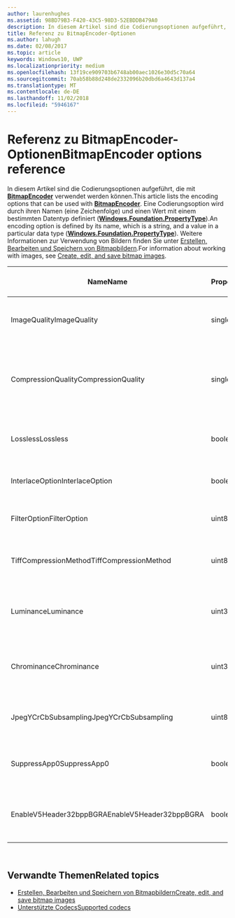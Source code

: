 ```yaml
---
author: laurenhughes
ms.assetid: 98BD79B3-F420-43C5-98D3-52EBDDB479A0
description: In diesem Artikel sind die Codierungsoptionen aufgeführt, die mit BitmapEncoder verwendet werden können.
title: Referenz zu BitmapEncoder-Optionen
ms.author: lahugh
ms.date: 02/08/2017
ms.topic: article
keywords: Windows10, UWP
ms.localizationpriority: medium
ms.openlocfilehash: 13f19ce909703b6748ab00aec1026e30d5c70a64
ms.sourcegitcommit: 70ab58b88d248de2332096b20dbd6a4643d137a4
ms.translationtype: MT
ms.contentlocale: de-DE
ms.lasthandoff: 11/02/2018
ms.locfileid: "5946167"
---
```

# <a name="bitmapencoder-options-reference"></a><span data-ttu-id="f868c-104">Referenz zu BitmapEncoder-Optionen</span><span class="sxs-lookup"><span data-stu-id="f868c-104">BitmapEncoder options reference</span></span>


<span data-ttu-id="f868c-105">In diesem Artikel sind die Codierungsoptionen aufgeführt, die mit [**BitmapEncoder**](https://msdn.microsoft.com/library/windows/apps/br226206) verwendet werden können.</span><span class="sxs-lookup"><span data-stu-id="f868c-105">This article lists the encoding options that can be used with [**BitmapEncoder**](https://msdn.microsoft.com/library/windows/apps/br226206).</span></span> <span data-ttu-id="f868c-106">Eine Codierungsoption wird durch ihren Namen (eine Zeichenfolge) und einen Wert mit einem bestimmten Datentyp definiert ([**Windows.Foundation.PropertyType**](https://msdn.microsoft.com/library/windows/apps/br225871)).</span><span class="sxs-lookup"><span data-stu-id="f868c-106">An encoding option is defined by its name, which is a string, and a value in a particular data type ([**Windows.Foundation.PropertyType**](https://msdn.microsoft.com/library/windows/apps/br225871)).</span></span> <span data-ttu-id="f868c-107">Weitere Informationen zur Verwendung von Bildern finden Sie unter [Erstellen, Bearbeiten und Speichern von Bitmapbildern](imaging.md).</span><span class="sxs-lookup"><span data-stu-id="f868c-107">For information about working with images, see [Create, edit, and save bitmap images](imaging.md).</span></span>

| <span data-ttu-id="f868c-108">Name</span><span class="sxs-lookup"><span data-stu-id="f868c-108">Name</span></span>                    | <span data-ttu-id="f868c-109">PropertyType</span><span class="sxs-lookup"><span data-stu-id="f868c-109">PropertyType</span></span> | <span data-ttu-id="f868c-110">Verwendungshinweise</span><span class="sxs-lookup"><span data-stu-id="f868c-110">Usage notes</span></span>                                                                                        | <span data-ttu-id="f868c-111">Gültige Formate</span><span class="sxs-lookup"><span data-stu-id="f868c-111">Valid formats</span></span> |
|-------------------------|--------------|----------------------------------------------------------------------------------------------------|---------------|
| <span data-ttu-id="f868c-112">ImageQuality</span><span class="sxs-lookup"><span data-stu-id="f868c-112">ImageQuality</span></span>            | <span data-ttu-id="f868c-113">single</span><span class="sxs-lookup"><span data-stu-id="f868c-113">single</span></span>       | <span data-ttu-id="f868c-114">Gültige Werte von 0 bis 1,0</span><span class="sxs-lookup"><span data-stu-id="f868c-114">Valid values from 0 to 1.0.</span></span> <span data-ttu-id="f868c-115">Höhere Werte bedeuten höhere Qualität</span><span class="sxs-lookup"><span data-stu-id="f868c-115">Higher values indicate higher quality</span></span>                                 | <span data-ttu-id="f868c-116">JPEG, JPEG-XR</span><span class="sxs-lookup"><span data-stu-id="f868c-116">JPEG, JPEG-XR</span></span> |
| <span data-ttu-id="f868c-117">CompressionQuality</span><span class="sxs-lookup"><span data-stu-id="f868c-117">CompressionQuality</span></span>      | <span data-ttu-id="f868c-118">single</span><span class="sxs-lookup"><span data-stu-id="f868c-118">single</span></span>       | <span data-ttu-id="f868c-119">Gültige Werte von 0 bis 1,0</span><span class="sxs-lookup"><span data-stu-id="f868c-119">Valid values from 0 to 1.0.</span></span> <span data-ttu-id="f868c-120">Höhere Werte bedeuten ein effizienteres und langsameres Komprimierungsverfahren</span><span class="sxs-lookup"><span data-stu-id="f868c-120">Higher values indicate a more efficient and slower compression scheme</span></span> | <span data-ttu-id="f868c-121">TIFF</span><span class="sxs-lookup"><span data-stu-id="f868c-121">TIFF</span></span>          |
| <span data-ttu-id="f868c-122">Lossless</span><span class="sxs-lookup"><span data-stu-id="f868c-122">Lossless</span></span>                | <span data-ttu-id="f868c-123">boolean</span><span class="sxs-lookup"><span data-stu-id="f868c-123">boolean</span></span>      | <span data-ttu-id="f868c-124">Wenn dieser Wert auf „true“ festgelegt ist, wird die Option „ImageQuality“ ignoriert.</span><span class="sxs-lookup"><span data-stu-id="f868c-124">If this is set to true, the ImageQuality option is ignored</span></span>                                        | <span data-ttu-id="f868c-125">JPEG-XR</span><span class="sxs-lookup"><span data-stu-id="f868c-125">JPEG-XR</span></span>       |
| <span data-ttu-id="f868c-126">InterlaceOption</span><span class="sxs-lookup"><span data-stu-id="f868c-126">InterlaceOption</span></span>         | <span data-ttu-id="f868c-127">boolean</span><span class="sxs-lookup"><span data-stu-id="f868c-127">boolean</span></span>      | <span data-ttu-id="f868c-128">Gibt an, ob der Interlacemodus für das Bild verwendet wird</span><span class="sxs-lookup"><span data-stu-id="f868c-128">Whether to interlace the image</span></span>                                                                    | <span data-ttu-id="f868c-129">PNG</span><span class="sxs-lookup"><span data-stu-id="f868c-129">PNG</span></span>           |
| <span data-ttu-id="f868c-130">FilterOption</span><span class="sxs-lookup"><span data-stu-id="f868c-130">FilterOption</span></span>            | <span data-ttu-id="f868c-131">uint8</span><span class="sxs-lookup"><span data-stu-id="f868c-131">uint8</span></span>        | <span data-ttu-id="f868c-132">Verwenden Sie die [**PngFilterMode**](https://msdn.microsoft.com/library/windows/apps/br226389)-Enumeration.</span><span class="sxs-lookup"><span data-stu-id="f868c-132">Use the [**PngFilterMode**](https://msdn.microsoft.com/library/windows/apps/br226389) enumeration</span></span>                                | <span data-ttu-id="f868c-133">PNG</span><span class="sxs-lookup"><span data-stu-id="f868c-133">PNG</span></span>           |
| <span data-ttu-id="f868c-134">TiffCompressionMethod</span><span class="sxs-lookup"><span data-stu-id="f868c-134">TiffCompressionMethod</span></span>   | <span data-ttu-id="f868c-135">uint8</span><span class="sxs-lookup"><span data-stu-id="f868c-135">uint8</span></span>        | <span data-ttu-id="f868c-136">Verwenden Sie die [**TiffCompressionMode**](https://msdn.microsoft.com/library/windows/apps/br226399)-Enumeration.</span><span class="sxs-lookup"><span data-stu-id="f868c-136">Use the [**TiffCompressionMode**](https://msdn.microsoft.com/library/windows/apps/br226399) enumeration</span></span>                    | <span data-ttu-id="f868c-137">TIFF</span><span class="sxs-lookup"><span data-stu-id="f868c-137">TIFF</span></span>          |
| <span data-ttu-id="f868c-138">Luminance</span><span class="sxs-lookup"><span data-stu-id="f868c-138">Luminance</span></span>               | <span data-ttu-id="f868c-139">uint32Array</span><span class="sxs-lookup"><span data-stu-id="f868c-139">uint32Array</span></span>  | <span data-ttu-id="f868c-140">Ein Array mit 64Elementen, das die Quantifizierungskonstanten für die Leuchtdichte enthält</span><span class="sxs-lookup"><span data-stu-id="f868c-140">An array of 64 elements containing luminance quantization constants</span></span>                               | <span data-ttu-id="f868c-141">JPEG</span><span class="sxs-lookup"><span data-stu-id="f868c-141">JPEG</span></span>          |
| <span data-ttu-id="f868c-142">Chrominance</span><span class="sxs-lookup"><span data-stu-id="f868c-142">Chrominance</span></span>             | <span data-ttu-id="f868c-143">uint32Array</span><span class="sxs-lookup"><span data-stu-id="f868c-143">uint32Array</span></span>  | <span data-ttu-id="f868c-144">Ein Array mit 64Elementen, das die Quantifizierungskonstanten für die Chrominanz enthält</span><span class="sxs-lookup"><span data-stu-id="f868c-144">An array of 64 elements containing chrominance quantization constants</span></span>                             | <span data-ttu-id="f868c-145">JPEG</span><span class="sxs-lookup"><span data-stu-id="f868c-145">JPEG</span></span>          |
| <span data-ttu-id="f868c-146">JpegYCrCbSubsampling</span><span class="sxs-lookup"><span data-stu-id="f868c-146">JpegYCrCbSubsampling</span></span>    | <span data-ttu-id="f868c-147">uint8</span><span class="sxs-lookup"><span data-stu-id="f868c-147">uint8</span></span>        | <span data-ttu-id="f868c-148">Verwenden Sie die [**JpegSubsamplingMode**](https://msdn.microsoft.com/library/windows/apps/br226386)-Enumeration</span><span class="sxs-lookup"><span data-stu-id="f868c-148">Use the [**JpegSubsamplingMode**](https://msdn.microsoft.com/library/windows/apps/br226386) enumeration</span></span>                    | <span data-ttu-id="f868c-149">JPEG</span><span class="sxs-lookup"><span data-stu-id="f868c-149">JPEG</span></span>          |
| <span data-ttu-id="f868c-150">SuppressApp0</span><span class="sxs-lookup"><span data-stu-id="f868c-150">SuppressApp0</span></span>            | <span data-ttu-id="f868c-151">boolean</span><span class="sxs-lookup"><span data-stu-id="f868c-151">boolean</span></span>      | <span data-ttu-id="f868c-152">Gibt an, ob die Erstellung eines App0-Metadatenblocks unterdrückt wird</span><span class="sxs-lookup"><span data-stu-id="f868c-152">Whether to suppress the creation of an App0 metadata block</span></span>                                        | <span data-ttu-id="f868c-153">JPEG</span><span class="sxs-lookup"><span data-stu-id="f868c-153">JPEG</span></span>          |
| <span data-ttu-id="f868c-154">EnableV5Header32bppBGRA</span><span class="sxs-lookup"><span data-stu-id="f868c-154">EnableV5Header32bppBGRA</span></span> | <span data-ttu-id="f868c-155">boolean</span><span class="sxs-lookup"><span data-stu-id="f868c-155">boolean</span></span>      | <span data-ttu-id="f868c-156">Gibt an, ob die Codierung als Version5 des BMP-Formats erfolgen soll, die Alphawerte unterstützt.</span><span class="sxs-lookup"><span data-stu-id="f868c-156">Whether to encode to a version 5 BMP which supports alpha</span></span>                                         | <span data-ttu-id="f868c-157">BMP</span><span class="sxs-lookup"><span data-stu-id="f868c-157">BMP</span></span>           |

 

## <a name="related-topics"></a><span data-ttu-id="f868c-158">Verwandte Themen</span><span class="sxs-lookup"><span data-stu-id="f868c-158">Related topics</span></span>

* [<span data-ttu-id="f868c-159">Erstellen, Bearbeiten und Speichern von Bitmapbildern</span><span class="sxs-lookup"><span data-stu-id="f868c-159">Create, edit, and save bitmap images</span></span>](imaging.md)
* [<span data-ttu-id="f868c-160">Unterstützte Codecs</span><span class="sxs-lookup"><span data-stu-id="f868c-160">Supported codecs</span></span>](supported-codecs.md)

 





